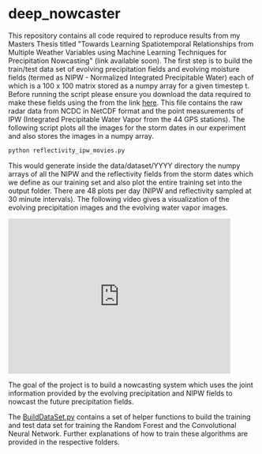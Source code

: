 # deep_nowcaster


This repository contains all code required to reproduce results from my Masters Thesis titled "Towards Learning Spatiotemporal Relationships 
from Multiple Weather Variables using Machine Learning Techniques for Precipitation Nowcasting" (link available soon). The first step is to
build the train/test data set of evolving precipitation fields and evolving moisture fields (termed as NIPW - Normalized 
Integrated Precipitable Water) each of which is a 100 x 100 matrix stored as a numpy array for a given timestep t. Before running the script please ensure you download the data required to make these fields using
the from the link [here](http://emmy9.casa.umass.edu/gpsmet/deep_nowcaster/). This file contains the raw radar data from NCDC in NetCDF 
format and the point measurements of IPW (Integrated Precipitable Water Vapor from the 44 GPS stations). The following script plots
all the images for the storm dates in our experiment and also stores the images in a numpy array. 

```python
python reflectivity_ipw_movies.py
```
This would generate inside the data/dataset/YYYY directory the numpy arrays of all the NIPW and the reflectivity fields from the 
storm dates which we define as our training set and also plot the entire training set into the output folder. There are 48 plots per
day (NIPW and reflectivity sampled at 30 minute intervals). The following video gives a visualization of the evolving precipitation
images and the evolving water vapor images. 
<iframe style="display: inline-block;" width="450" height="315" src="https://www.youtube.com/embed/r_LATx7BdUQ" frameborder="0" allowfullscreen></iframe>

The goal of the project is to build a nowcasting system which uses the joint information provided by the evolving precipitation
and NIPW fields to nowcast the future precipitation fields.

The [BuildDataSet.py](https://github.com/adityanagara/deep_nowcaster/blob/master/includes/BuildDataSet.py) 
contains a set of helper functions to build the training and test data set for training the Random Forest 
and the Convolutional Neural Network. Further explanations of how to train these algorithms are provided 
in the respective folders. 

